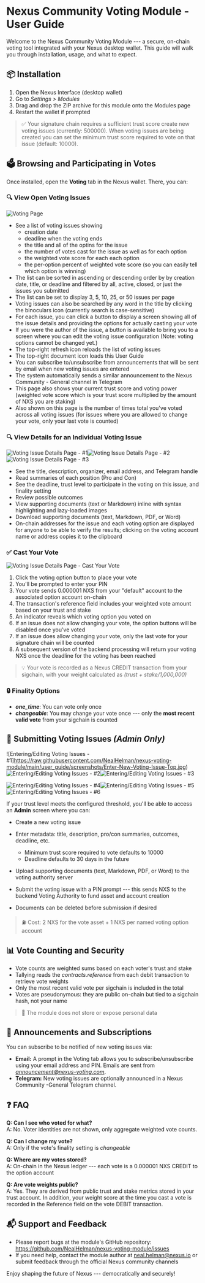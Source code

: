 # Nexus Community Voting Module - User Guide

Welcome to the Nexus Community Voting Module --- a secure, on-chain voting tool integrated with your Nexus desktop wallet. This guide will walk you through installation, usage, and what to expect.

## 📦 Installation

1.  Open the Nexus Interface (desktop wallet)
2.  Go to *Settings \> Modules*
3.  Drag and drop the ZIP archive for this module onto the Modules page
4.  Restart the wallet if prompted

> ✅ Your signature chain requires a sufficient trust score create new voting issues (currently: 500000).  When voting issues are being created you can set the minimum trust score required to vote on that issue (default: 10000).

## 🗳 Browsing and Participating in Votes

Once installed, open the **Voting** tab in the Nexus wallet. There, you can:

### 🔍 View Open Voting Issues

![Voting Page](https://raw.githubusercontent.com/NealHelman/nexus-voting-module/main/user_guide//screenshots/VotingPage.jpg)

- See a list of voting issues showing
  -  creation date
  - deadline when the voting ends
  - the title and all of the optins for the issue
  - the number of votes cast for the issue as well as for each option
  - the weighted vote score for each each option
  - the per-option percent of weighted vote score (so you can easily tell which option is winning)
- The list can be sorted in ascending or descending order by by creation date, title, or deadline and filtered by all, active, closed, or just the issues you submitted
- The list can be set to display 3, 5, 10, 25, or 50 issues per page
- Voting issues can also be searched by any word in the title by clicking the binoculars icon (currently search is case-sensitive)
- For each issue, you can click a button to display a screen showing all of the issue details and providing the options for actually casting your vote
- If you were the author of the issue, a button is available to bring you to a screen where you can edit the voting issue configuration (Note: voting options cannot be changed yet.)
- The top-right refresh icon reloads the list of voting issues
- The top-right document icon loads this User Guide
- You can subscribe to/unsubscribe from announcements that will be sent by email when new voting issues are entered
- The system automatically sends a similar announcement to the Nexus Community - General channel in Telegram
- This page also shows your current trust score and voting power (weighted vote score which is your trust score multiplied by the amount of NXS you are staking)
- Also shown on this page is the number of times total you've voted across all voting issues (for issues where you are allowed to change your vote, only your last vote is counted)

### 🔍 View Details for an Individual Voting Issue

![Voting Issue Details Page - #1](https://raw.githubusercontent.com/NealHelman/nexus-voting-module/main/user_guide//screenshots/Issue-Details-Top.jpg)![Voting Issue Details Page - #2](https://raw.githubusercontent.com/NealHelman/nexus-voting-module/main/user_guide//screenshots/Issue-Details-Middle1.jpg)![Voting Issue Details Page - #3](https://raw.githubusercontent.com/NealHelman/nexus-voting-module/main/user_guide//screenshots/Issue-Details-Middle2.jpg)

- See the title, description, organizer, email address, and Telegram handle
- Read summaries of each position (Pro and Con)
- See the deadline, trust level to participate in the voting on this issue, and finality setting
- Review possible outcomes
- View supporting documents (text or Markdown) inline with syntax highlighting and lazy-loaded images
- Download supporting documents (text, Markdown, PDF, or Word)
- On-chain addresses for the issue and each voting option are displayed for anyone to be able to verify the results; clicking on the voting account name or address copies it to the clipboard

### ✅ Cast Your Vote

![Voting Issue Details Page - Cast Your Vote](./screenshots/Issue-Details-Bottom.jpg)

1.  Click the voting option button to place your vote
2.  You'll be prompted to enter your PIN
3.  Your vote sends 0.000001 NXS from your "default" account to the associated option account on-chain
4.  The transaction's reference field includes your weighted vote amount based on your trust and stake
5.  An indicator reveals which voting option you voted on
6.  If an issue does not allow changing your vote, the option buttons will be disabled once you've voted
7.  If an issue does allow changing your vote, only the last vote for your signature chain will be counted
7.  A subsequent version of the backend processing will return your voting NXS once the deadline for the voting has been reached

> 💡 Your vote is recorded as a Nexus CREDIT transaction from your sigchain, with your weight calculated as *(trust + stake/1,000,000)*

### 🔒 Finality Options

- *****one_time*****: You can vote only once
- *****changeable*****: You may change your vote once --- only the **most recent valid vote** from your sigchain is counted

## 🧾 Submitting Voting Issues *(Admin Only)*

![Entering/Editing Voting Issues - #1]https://raw.githubusercontent.com/NealHelman/nexus-voting-module/main/user_guide/screenshots/Enter-New-Voting-Issue-Top.jpg)![Entering/Editing Voting Issues - #2](https://raw.githubusercontent.com/NealHelman/nexus-voting-module/main/user_guide//screenshots/Enter-New-Voting-Issue-Middle.jpg)![Entering/Editing Voting Issues - #3](https://raw.githubusercontent.com/NealHelman/nexus-voting-module/main/user_guide//screenshots/Enter-New-Voting-Issue-Bottom.jpg)

![Entering/Editing Voting Issues - #4](./screenshots/Edit-Voting-Issue-Top.jpg)![Entering/Editing Voting Issues - #5](./screenshots/Edit-Voting-Issue-Supporting-Docs.jpg)![Entering/Editing Voting Issues - #6](./screenshots/Edit-Voting-Issue-Options.jpg)

If your trust level meets the configured threshold, you'll be able to access an **Admin** screen where you can:

- Create a new voting issue

- Enter metadata: title, description, pro/con summaries, outcomes,
  deadline, etc.

  - Minimum trust score required to vote defaults to 10000
  - Deadline defaults to 30 days in the future

- Upload supporting documents (text, Markdown, PDF, or Word) to the voting authority server

- Submit the voting issue with a PIN prompt --- this sends NXS to the backend Voting Authority to fund asset and account creation

- Documents can be deleted before submission if desired

> ⛽ Cost: 2 NXS for the vote asset + 1 NXS per named voting option account

## 📊 Vote Counting and Security

- Vote counts are weighted sums based on each voter's trust and stake
- Tallying reads the *contracts.reference* from each debit transaction to retrieve vote weights
- Only the most recent valid vote per sigchain is included in the total
- Votes are pseudonymous: they are public on-chain but tied to a sigchain hash, not your name

> 🔐 The module does not store or expose personal data

## 📢 Announcements and Subscriptions

You can subscribe to be notified of new voting issues via:

- **Email:** A prompt in the Voting tab allows you to subscribe/unsubscribe using your email address and PIN. Emails are sent from *announcement@nexus-voting.com*.
- **Telegram:** New voting issues are optionally announced in a Nexus Community -General Telegram channel.

## ❓ FAQ

**Q: Can I see who voted for what?**\
A: No. Voter identities are not shown, only aggregate weighted vote counts.

**Q: Can I change my vote?**\
A: Only if the vote's finality setting is *changeable*

**Q: Where are my votes stored?**\
A: On-chain in the Nexus ledger --- each vote is a 0.000001 NXS CREDIT to the option account

**Q: Are vote weights public?**\
A: Yes. They are derived from public trust and stake metrics stored in your trust account.  In addition, your weight score at the time you cast a vote is recorded in the Reference field on the vote DEBIT transaction.

## 📬 Support and Feedback

- Please report bugs at the module's GitHub repository: https://github.com/NealHelman/nexus-voting-module/issues
- If you need help, contact the module author at neal.helman@nexus.io or submit feedback through the official Nexus community channels

Enjoy shaping the future of Nexus --- democratically and securely!
